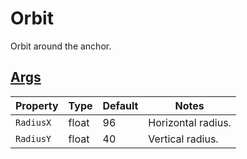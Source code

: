 # Orbit

Orbit around the anchor.

## [Args](~/api/TrinketTinker.Models.MotionArgs.OrbitArgs.yml)

| Property | Type | Default | Notes |
| -------- | ---- | ------- | ----- |
| `RadiusX` | float | 96 | Horizontal radius. |
| `RadiusY` | float | 40 | Vertical radius. |
